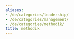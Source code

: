```yaml
---
aliases:
- /de/categories/leadership/
- /de/categories/management/
- /de/categories/methodik/
title: methodik
---
```

